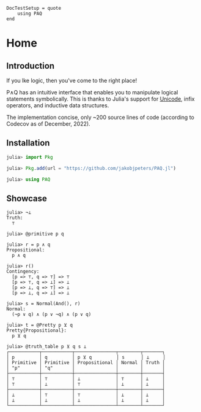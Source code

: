 
```@meta
DocTestSetup = quote
    using PAQ
end
```

# Home

## Introduction

If you lke logic, then you've come to the right place!

P∧Q has an intuitive interface that enables you to manipulate logical statements symbolically. This is thanks to Julia's support for [Unicode](https://docs.julialang.org/en/v1/manual/unicode-input/), infix operators, and inductive data structures.

The implementation concise, only ~200 source lines of code (according to Codecov as of December, 2022).


## Installation

```julia
julia> import Pkg

julia> Pkg.add(url = "https://github.com/jakobjpeters/PAQ.jl")

julia> using PAQ
```


## Showcase

```jldoctest
julia> ¬⊥
Truth:
  ⊤

julia> @primitive p q

julia> r = p ∧ q
Propositional:
  p ∧ q

julia> r()
Contingency:
  [p => ⊤, q => ⊤] => ⊤
  [p => ⊤, q => ⊥] => ⊥
  [p => ⊥, q => ⊤] => ⊥
  [p => ⊥, q => ⊥] => ⊥

julia> s = Normal(And(), r)
Normal:
  (¬p ∨ q) ∧ (p ∨ ¬q) ∧ (p ∨ q)

julia> t = @Pretty p ⊻ q
Pretty{Propositional}:
  p ⊻ q

julia> @truth_table p ⊻ q s ⊥
┌───────────┬───────────┬───────────────┬────────┬───────┐
│ p         │ q         │ p ⊻ q         │ s      │ ⊥     │
│ Primitive │ Primitive │ Propositional │ Normal │ Truth │
│ "p"       │ "q"       │               │        │       │
├───────────┼───────────┼───────────────┼────────┼───────┤
│ ⊤         │ ⊤         │ ⊥             │ ⊤      │ ⊥     │
│ ⊤         │ ⊥         │ ⊤             │ ⊥      │ ⊥     │
├───────────┼───────────┼───────────────┼────────┼───────┤
│ ⊥         │ ⊤         │ ⊤             │ ⊥      │ ⊥     │
│ ⊥         │ ⊥         │ ⊥             │ ⊥      │ ⊥     │
└───────────┴───────────┴───────────────┴────────┴───────┘
```
